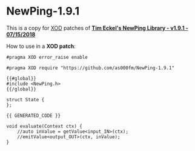 # NewPing-1.9.1
This is a copy for [XOD](https://xod.io/) patches of **[Tim Eckel's NewPing Library - v1.9.1 - 07/15/2018](https://bitbucket.org/teckel12/arduino-new-ping/wiki/Home)**

How to use in a **XOD patch**:

````
#pragma XOD error_raise enable

#pragma XOD require "https://github.com/as000fm/NewPing-1.9.1"

{{#global}}
#include <NewPing.h>
{{/global}}

struct State {
};

{{ GENERATED_CODE }}

void evaluate(Context ctx) {
    //auto inValue = getValue<input_IN>(ctx);
    //emitValue<output_OUT>(ctx, inValue);
}
````
